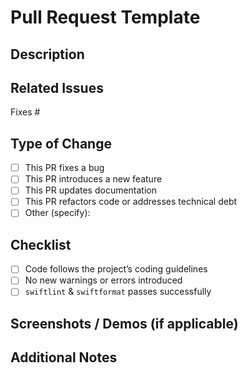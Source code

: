 # Pull Request Template

## Description
<!-- Provide a brief summary of the changes in this PR -->

## Related Issues
<!-- Link related issues here [eg. Fixes #123 (where #123 is the issue number)] -->
<!-- Remove '## Related Issues' completely if not relevant -->
Fixes #<issue-number-here>

## Type of Change
<!-- Check relevant options (put an "x" in the box) -->
- [ ] This PR fixes a bug
- [ ] This PR introduces a new feature
- [ ] This PR updates documentation
- [ ] This PR refactors code or addresses technical debt
- [ ] Other (specify):

## Checklist
- [ ] Code follows the project’s coding guidelines  
- [ ] No new warnings or errors introduced  
- [ ] `swiftlint` & `swiftformat` passes successfully  

## Screenshots / Demos (if applicable)
<!-- Attach before/after screenshots, or demo steps -->

## Additional Notes
<!-- Anything reviewers should know before merging -->

